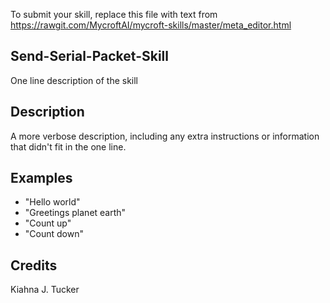 To submit your skill, replace this file with text from 
https://rawgit.com/MycroftAI/mycroft-skills/master/meta_editor.html


## Send-Serial-Packet-Skill
One line description of the skill

## Description 
A more verbose description, including any extra instructions or
information that didn't fit in the one line.

## Examples 
* "Hello world"
* "Greetings planet earth"
* "Count up"
* "Count down"

## Credits 
Kiahna J. Tucker